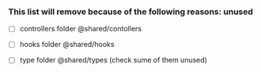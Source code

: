 ### This list will remove because of the following reasons:  unused
- [ ] controllers folder @shared/contollers
- [ ] hooks folder @shared/hooks
- [ ] type folder @shared/types (check sume of them unused)

